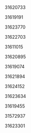 31620733

31619191

31623770

31622703

31611015

31620895

31619074

31621894

31624152

31623634

31619455

31572937

31623301


